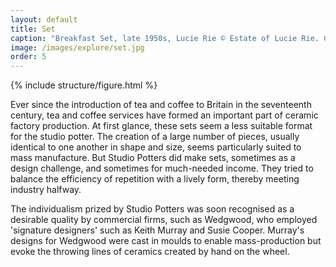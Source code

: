```yaml
---
layout: default
title: Set
caption: "Breakfast Set, late 1950s, Lucie Rie © Estate of Lucie Rie. Courtesy of Crafts Study Centre, University for the Creative Arts"
image: /images/explore/set.jpg
order: 5
---
```

{% include structure/figure.html %}

Ever since the introduction of tea and coffee to Britain in the seventeenth century, tea and coffee services have formed an important part of ceramic factory production. At first glance, these sets seem a less suitable format for the studio potter. The creation of a large number of pieces, usually identical to one another in shape and size, seems particularly suited to mass manufacture. But Studio Potters did make sets, sometimes as a design challenge, and sometimes for much-needed income. They tried to balance the efficiency of repetition with a lively form, thereby meeting industry halfway.

The individualism prized by Studio Potters was soon recognised as a desirable quality by commercial firms, such as Wedgwood, who employed 'signature designers' such as Keith Murray and Susie Cooper. Murray's designs for Wedgwood were cast in moulds to enable mass-production but evoke the throwing lines of ceramics created by hand on the wheel.
